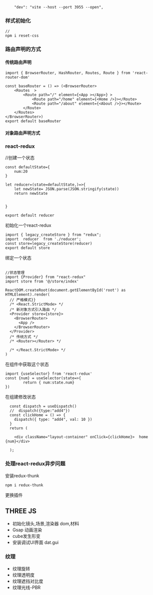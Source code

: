 <!--
 * @Author: Gavin 850680822@qq.com
 * @Date: 2022-11-25 14:13:59
 * @LastEditors: “Gavin” “850680822@qq.com”
 * @LastEditTime: 2022-12-14 11:20:15
 * @FilePath: \workspace\three-admin-react\README.md
 * @Description: 这是默认设置,请设置`customMade`, 打开koroFileHeader查看配置 进行设置: https://github.com/OBKoro1/koro1FileHeader/wiki/%E9%85%8D%E7%BD%AE
-->
```
    "dev": "vite --host --port 3955 --open",
```
### 样式初始化
```
//
npm i reset-css
```


### 路由声明的方式

#### 传统路由声明
```
import { BrowserRouter, HashRouter, Routes, Route } from 'react-router-dom'

const baseRouter = () => (<BrowserRouter>
    <Routes  >
        <Route path="/" element={<App ></App>} >
            <Route path="/home" element={<Home />}></Route>
            <Route path="/about" element={<About />}></Route>
        </Route>
    </Routes>
</BrowserRouter>)
export default baseRouter
```

#### 对象路由声明方式


### react-redux 

//创建一个状态
```
const defaultState={
    num:20
}

let reducer=(state=defaultState,)=>{
    let newState= JSON.parse(JSON.stringify(state))
    return newState


}

export default reducer
```
初始化一个react-redux
```
import { legacy_createStore } from "redux";
import  reducer  from './reducer';
const store=legacy_createStore(reducer)
export default store
```
绑定一个状态
```

//状态管理
import {Provider} from "react-redux"
import store from '@/store/index'

ReactDOM.createRoot(document.getElementById('root') as HTMLElement).render(
  // 严格模式}}
  /* <React.StrictMode> */
  /* 新对象方式引入路由 */
  <Provider store={store}>
    <BrowserRouter>
      <App />
    </BrowserRouter>
  </Provider>
  /* 传统方式 */
  /* <Router></Router> */

  /* </React.StrictMode> */
)
```
在组件中获取这个状态

```
import {useSelector} from 'react-redux'
const {num} = useSelector(state=>{
        return { num:state.num}
})
```

在组建修改状态

```
  const dispatch = useDispatch()
  //  dispatch({type:"add4"})
  const clickHome = () => {
    dispatch({ type: "add4", val: 10 })
  }
  return (

    <div className="layout-container" onClick={clickHome}>  home  {num}</div>

  );
```

### 处理react-redux异步问题 
安装redux-thunk
```
npm i redux-thunk
```
更换插件

## THREE JS
* 初始化镜头,场景,渲染器 dom,材料
* Gsap 动画渲染
* cube发生形变
* 安装调试UI界面 dat.gui


### 纹理
* 纹理旋转
* 纹理透明度
* 纹理遮挡对比度
* 纹理光线-PBR